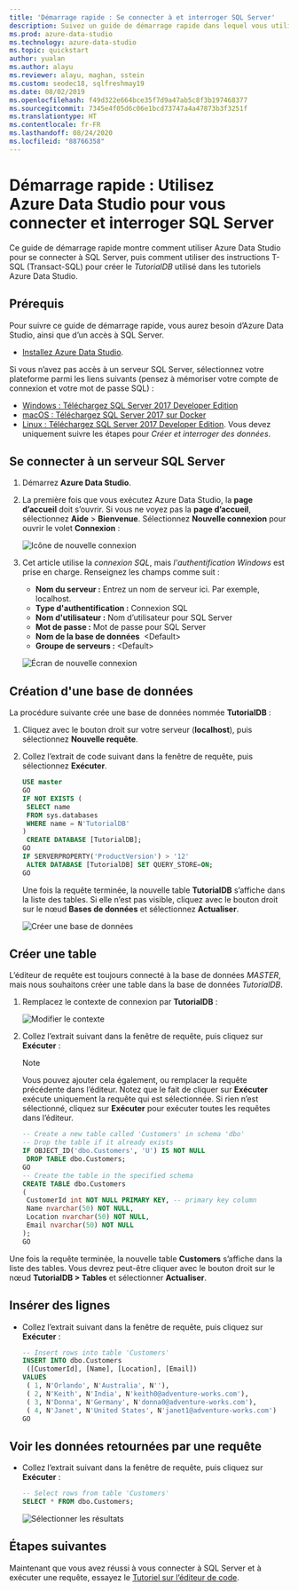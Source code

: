 ```yaml
---
title: 'Démarrage rapide : Se connecter à et interroger SQL Server'
description: Suivez un guide de démarrage rapide dans lequel vous utiliserez Azure Data Studio pour vous connecter à SQL Server, puis utiliserez des instructions Transact-SQL (T-SQL) pour créer une base de données.
ms.prod: azure-data-studio
ms.technology: azure-data-studio
ms.topic: quickstart
author: yualan
ms.author: alayu
ms.reviewer: alayu, maghan, sstein
ms.custom: seodec18, sqlfreshmay19
ms.date: 08/02/2019
ms.openlocfilehash: f49d322e664bce35f7d9a47ab5c8f3b197468377
ms.sourcegitcommit: 7345e4f05d6c06e1bcd73747a4a47873b3f3251f
ms.translationtype: HT
ms.contentlocale: fr-FR
ms.lasthandoff: 08/24/2020
ms.locfileid: "88766358"
---
```

# <a name="quickstart-use-azure-data-studio-to-connect-and-query-sql-server"></a>Démarrage rapide : Utilisez Azure Data Studio pour vous connecter et interroger SQL Server

Ce guide de démarrage rapide montre comment utiliser Azure Data Studio pour se connecter à SQL Server, puis comment utiliser des instructions T-SQL (Transact-SQL) pour créer le *TutorialDB* utilisé dans les tutoriels Azure Data Studio.

## <a name="prerequisites"></a>Prérequis

Pour suivre ce guide de démarrage rapide, vous aurez besoin d’Azure Data Studio, ainsi que d’un accès à SQL Server.

- [Installez Azure Data Studio](./download-azure-data-studio.md?view=sql-server-ver15).

Si vous n’avez pas accès à un serveur SQL Server, sélectionnez votre plateforme parmi les liens suivants (pensez à mémoriser votre compte de connexion et votre mot de passe SQL) :

- [Windows : Téléchargez SQL Server 2017 Developer Edition](https://www.microsoft.com/sql-server/sql-server-downloads)
- [macOS : Téléchargez SQL Server 2017 sur Docker](../linux/quickstart-install-connect-docker.md)
- [Linux : Téléchargez SQL Server 2017 Developer Edition](../linux/sql-server-linux-overview.md#install). Vous devez uniquement suivre les étapes pour *Créer et interroger des données*.

## <a name="connect-to-a-sql-server"></a>Se connecter à un serveur SQL Server

1. Démarrez **Azure Data Studio**.

2. La première fois que vous exécutez Azure Data Studio, la **page d’accueil** doit s’ouvrir. Si vous ne voyez pas la **page d’accueil**, sélectionnez **Aide** > **Bienvenue**. Sélectionnez **Nouvelle connexion** pour ouvrir le volet **Connexion** :

   ![Icône de nouvelle connexion](media/quickstart-sql-server/new-connection-icon.png)

3. Cet article utilise la *connexion SQL*, mais *l'authentification Windows* est prise en charge. Renseignez les champs comme suit :

   - **Nom du serveur :** Entrez un nom de serveur ici. Par exemple, localhost.
   - **Type d'authentification :** Connexion SQL
   - **Nom d'utilisateur :** Nom d’utilisateur pour SQL Server
   - **Mot de passe :** Mot de passe pour SQL Server
   - **Nom de la base de données**  \<Default\>
   - **Groupe de serveurs :** \<Default\>

   ![Écran de nouvelle connexion](media/quickstart-sql-server/new-connection-screen.png)

## <a name="create-a-database"></a>Création d'une base de données

La procédure suivante crée une base de données nommée **TutorialDB** :

1. Cliquez avec le bouton droit sur votre serveur (**localhost**), puis sélectionnez **Nouvelle requête**.

2. Collez l’extrait de code suivant dans la fenêtre de requête, puis sélectionnez **Exécuter**.

    ```sql
    USE master
    GO
    IF NOT EXISTS (
     SELECT name
     FROM sys.databases
     WHERE name = N'TutorialDB'
    )
     CREATE DATABASE [TutorialDB];
    GO
    IF SERVERPROPERTY('ProductVersion') > '12'
     ALTER DATABASE [TutorialDB] SET QUERY_STORE=ON;
    GO
    ```

   Une fois la requête terminée, la nouvelle table **TutorialDB** s’affiche dans la liste des tables. Si elle n’est pas visible, cliquez avec le bouton droit sur le nœud **Bases de données** et sélectionnez **Actualiser**.

   ![Créer une base de données](media/quickstart-sql-server/create-database.png)

## <a name="create-a-table"></a>Créer une table

L’éditeur de requête est toujours connecté à la base de données *MASTER*, mais nous souhaitons créer une table dans la base de données *TutorialDB*.

1. Remplacez le contexte de connexion par **TutorialDB** :

   ![Modifier le contexte](media/quickstart-sql-server/change-context.png)

2. Collez l’extrait suivant dans la fenêtre de requête, puis cliquez sur **Exécuter** :

   > [!NOTE]
   > Vous pouvez ajouter cela également, ou remplacer la requête précédente dans l’éditeur. Notez que le fait de cliquer sur **Exécuter** exécute uniquement la requête qui est sélectionnée. Si rien n’est sélectionné, cliquez sur **Exécuter** pour exécuter toutes les requêtes dans l’éditeur.

    ```sql
    -- Create a new table called 'Customers' in schema 'dbo'
    -- Drop the table if it already exists
    IF OBJECT_ID('dbo.Customers', 'U') IS NOT NULL
     DROP TABLE dbo.Customers;
    GO
    -- Create the table in the specified schema
    CREATE TABLE dbo.Customers
    (
     CustomerId int NOT NULL PRIMARY KEY, -- primary key column
     Name nvarchar(50) NOT NULL,
     Location nvarchar(50) NOT NULL,
     Email nvarchar(50) NOT NULL
    );
    GO
    ```

Une fois la requête terminée, la nouvelle table **Customers** s’affiche dans la liste des tables. Vous devrez peut-être cliquer avec le bouton droit sur le nœud **TutorialDB > Tables** et sélectionner **Actualiser**.

## <a name="insert-rows"></a>Insérer des lignes

- Collez l’extrait suivant dans la fenêtre de requête, puis cliquez sur **Exécuter** :

    ```sql
    -- Insert rows into table 'Customers'
    INSERT INTO dbo.Customers
     ([CustomerId], [Name], [Location], [Email])
    VALUES
     ( 1, N'Orlando', N'Australia', N''),
     ( 2, N'Keith', N'India', N'keith0@adventure-works.com'),
     ( 3, N'Donna', N'Germany', N'donna0@adventure-works.com'),
     ( 4, N'Janet', N'United States', N'janet1@adventure-works.com')
    GO
    ```

## <a name="view-the-data-returned-by-a-query"></a>Voir les données retournées par une requête

 - Collez l’extrait suivant dans la fenêtre de requête, puis cliquez sur **Exécuter** :

   ```sql
   -- Select rows from table 'Customers'
   SELECT * FROM dbo.Customers;
   ```

   ![Sélectionner les résultats](media/quickstart-sql-server/select-results.png)

## <a name="next-steps"></a>Étapes suivantes

Maintenant que vous avez réussi à vous connecter à SQL Server et à exécuter une requête, essayez le [Tutoriel sur l’éditeur de code](tutorial-sql-editor.md).